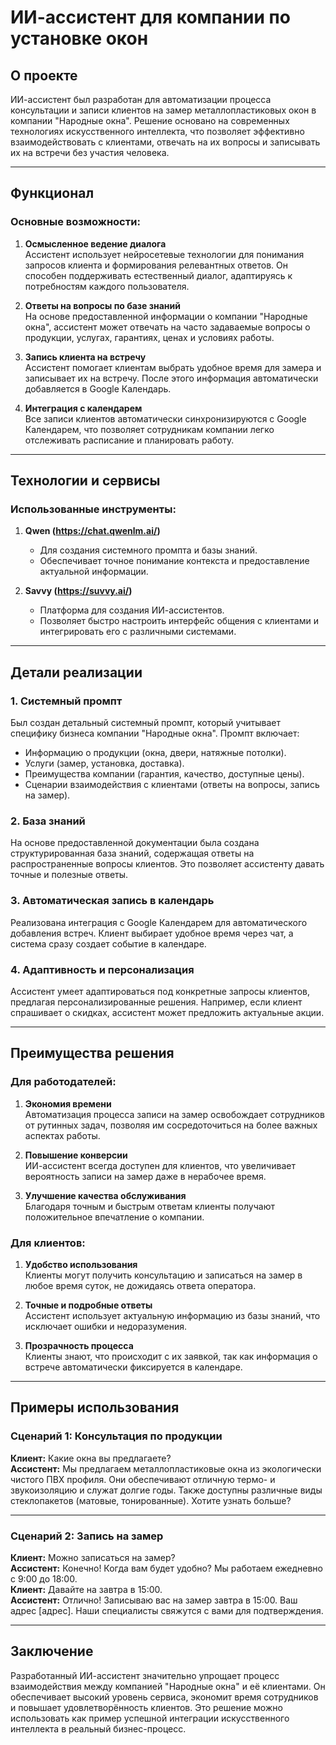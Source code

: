 # ИИ-ассистент для компании по установке окон

## О проекте

ИИ-ассистент был разработан для автоматизации процесса консультации и записи клиентов на замер металлопластиковых окон в компании "Народные окна". Решение основано на современных технологиях искусственного интеллекта, что позволяет эффективно взаимодействовать с клиентами, отвечать на их вопросы и записывать их на встречи без участия человека.

---

## Функционал

### Основные возможности:
1. **Осмысленное ведение диалога**  
   Ассистент использует нейросетевые технологии для понимания запросов клиента и формирования релевантных ответов. Он способен поддерживать естественный диалог, адаптируясь к потребностям каждого пользователя.

2. **Ответы на вопросы по базе знаний**  
   На основе предоставленной информации о компании "Народные окна", ассистент может отвечать на часто задаваемые вопросы о продукции, услугах, гарантиях, ценах и условиях работы.

3. **Запись клиента на встречу**  
   Ассистент помогает клиентам выбрать удобное время для замера и записывает их на встречу. После этого информация автоматически добавляется в Google Календарь.

4. **Интеграция с календарем**  
   Все записи клиентов автоматически синхронизируются с Google Календарем, что позволяет сотрудникам компании легко отслеживать расписание и планировать работу.

---

## Технологии и сервисы

### Использованные инструменты:
1. **Qwen (https://chat.qwenlm.ai/)**  
   - Для создания системного промпта и базы знаний.  
   - Обеспечивает точное понимание контекста и предоставление актуальной информации.  

2. **Savvy (https://suvvy.ai/)**  
   - Платформа для создания ИИ-ассистентов.  
   - Позволяет быстро настроить интерфейс общения с клиентами и интегрировать его с различными системами.

---

## Детали реализации

### 1. **Системный промпт**  
   Был создан детальный системный промпт, который учитывает специфику бизнеса компании "Народные окна". Промпт включает:  
   - Информацию о продукции (окна, двери, натяжные потолки).  
   - Услуги (замер, установка, доставка).  
   - Преимущества компании (гарантия, качество, доступные цены).  
   - Сценарии взаимодействия с клиентами (ответы на вопросы, запись на замер).

### 2. **База знаний**  
   На основе предоставленной документации была создана структурированная база знаний, содержащая ответы на распространенные вопросы клиентов. Это позволяет ассистенту давать точные и полезные ответы.

### 3. **Автоматическая запись в календарь**  
   Реализована интеграция с Google Календарем для автоматического добавления встреч. Клиент выбирает удобное время через чат, а система сразу создает событие в календаре.

### 4. **Адаптивность и персонализация**  
   Ассистент умеет адаптироваться под конкретные запросы клиентов, предлагая персонализированные решения. Например, если клиент спрашивает о скидках, ассистент может предложить актуальные акции.

---

## Преимущества решения

### Для работодателей:
1. **Экономия времени**  
   Автоматизация процесса записи на замер освобождает сотрудников от рутинных задач, позволяя им сосредоточиться на более важных аспектах работы.

2. **Повышение конверсии**  
   ИИ-ассистент всегда доступен для клиентов, что увеличивает вероятность записи на замер даже в нерабочее время.

3. **Улучшение качества обслуживания**  
   Благодаря точным и быстрым ответам клиенты получают положительное впечатление о компании.

### Для клиентов:
1. **Удобство использования**  
   Клиенты могут получить консультацию и записаться на замер в любое время суток, не дожидаясь ответа оператора.

2. **Точные и подробные ответы**  
   Ассистент использует актуальную информацию из базы знаний, что исключает ошибки и недоразумения.

3. **Прозрачность процесса**  
   Клиенты знают, что происходит с их заявкой, так как информация о встрече автоматически фиксируется в календаре.

---

## Примеры использования

### Сценарий 1: Консультация по продукции
**Клиент:** Какие окна вы предлагаете?  
**Ассистент:** Мы предлагаем металлопластиковые окна из экологически чистого ПВХ профиля. Они обеспечивают отличную термо- и звукоизоляцию и служат долгие годы. Также доступны различные виды стеклопакетов (матовые, тонированные). Хотите узнать больше?

---

### Сценарий 2: Запись на замер
**Клиент:** Можно записаться на замер?  
**Ассистент:** Конечно! Когда вам будет удобно? Мы работаем ежедневно с 9:00 до 18:00.  
**Клиент:** Давайте на завтра в 15:00.  
**Ассистент:** Отлично! Записываю вас на замер завтра в 15:00. Ваш адрес [адрес]. Наши специалисты свяжутся с вами для подтверждения.

---

## Заключение

Разработанный ИИ-ассистент значительно упрощает процесс взаимодействия между компанией "Народные окна" и её клиентами. Он обеспечивает высокий уровень сервиса, экономит время сотрудников и повышает удовлетворённость клиентов. Это решение можно использовать как пример успешной интеграции искусственного интеллекта в реальный бизнес-процесс.
